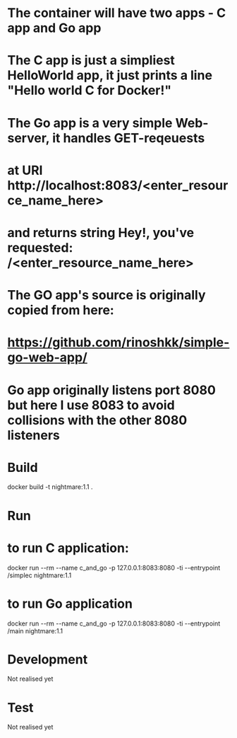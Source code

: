 # The container will have two apps - C app and Go app

# The C app is just a simpliest HelloWorld app, it just prints a line "Hello world C for Docker!"

# The Go app is a very simple Web-server, it handles GET-reqeuests

# at URI http://localhost:8083/<enter_resource_name_here>

# and returns string Hey!, you've requested: /<enter_resource_name_here>

# The GO app's source is originally copied from here:

# https://github.com/rinoshkk/simple-go-web-app/ 

# Go app originally listens port 8080 but here  I use 8083 to avoid collisions with the other 8080 listeners



# Build 

docker build -t nightmare:1.1 . 

 
# Run

# to run C application: 

docker run --rm --name c_and_go -p 127.0.0.1:8083:8080 -ti --entrypoint /simplec nightmare:1.1

# to run Go application

docker run --rm --name c_and_go -p 127.0.0.1:8083:8080 -ti --entrypoint /main nightmare:1.1

# Development

Not realised yet

# Test

Not realised yet
